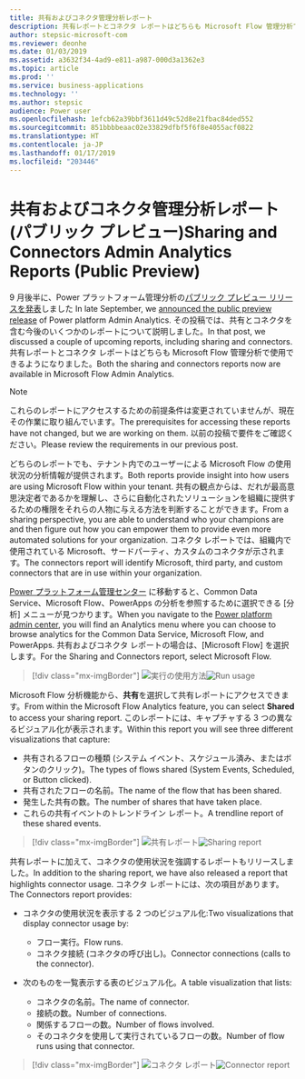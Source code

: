 ```yaml
---
title: 共有およびコネクタ管理分析レポート
description: 共有レポートとコネクタ レポートはどちらも Microsoft Flow 管理分析で使用できます。
author: stepsic-microsoft-com
ms.reviewer: deonhe
ms.date: 01/03/2019
ms.assetid: a3632f34-4ad9-e811-a987-000d3a1362e3
ms.topic: article
ms.prod: ''
ms.service: business-applications
ms.technology: ''
ms.author: stepsic
audience: Power user
ms.openlocfilehash: 1efcb62a39bbf3611d49c52d8e21fbac84ded552
ms.sourcegitcommit: 851bbbbeaac02e33829dfbf5f6f8e4055acf0822
ms.translationtype: HT
ms.contentlocale: ja-JP
ms.lasthandoff: 01/17/2019
ms.locfileid: "203446"
---
```

# <a name="sharing-and-connectors-admin-analytics-reports-public-preview"></a><span data-ttu-id="d8cc4-103">共有およびコネクタ管理分析レポート (パブリック プレビュー)</span><span class="sxs-lookup"><span data-stu-id="d8cc4-103">Sharing and Connectors Admin Analytics Reports (Public Preview)</span></span>




<span data-ttu-id="d8cc4-104">9 月後半に、Power プラットフォーム管理分析の[パブリック プレビュー リリースを発表](https://flow.microsoft.com/blog/admin-analytics/)しました </span><span class="sxs-lookup"><span data-stu-id="d8cc4-104">In late September, we [announced the public preview release](https://flow.microsoft.com/blog/admin-analytics/) of Power platform Admin Analytics.</span></span> <span data-ttu-id="d8cc4-105">その投稿では、共有とコネクタを含む今後のいくつかのレポートについて説明しました。</span><span class="sxs-lookup"><span data-stu-id="d8cc4-105">In that post, we discussed a couple of upcoming reports, including sharing and connectors.</span></span> <span data-ttu-id="d8cc4-106">共有レポートとコネクタ レポートはどちらも Microsoft Flow 管理分析で使用できるようになりました。</span><span class="sxs-lookup"><span data-stu-id="d8cc4-106">Both the sharing and connectors reports now are available in Microsoft Flow Admin Analytics.</span></span> 

> [!NOTE]
> <span data-ttu-id="d8cc4-107">これらのレポートにアクセスするための前提条件は変更されていませんが、現在その作業に取り組んでいます。</span><span class="sxs-lookup"><span data-stu-id="d8cc4-107">The prerequisites for accessing these reports have not changed, but we are working on them.</span></span> <span data-ttu-id="d8cc4-108">以前の投稿で要件をご確認ください。</span><span class="sxs-lookup"><span data-stu-id="d8cc4-108">Please review the requirements in our previous post.</span></span>

<span data-ttu-id="d8cc4-109">どちらのレポートでも、テナント内でのユーザーによる Microsoft Flow の使用状況の分析情報が提供されます。</span><span class="sxs-lookup"><span data-stu-id="d8cc4-109">Both reports provide insight into how users are using Microsoft Flow within your tenant.</span></span> <span data-ttu-id="d8cc4-110">共有の観点からは、だれが最高意思決定者であるかを理解し、さらに自動化されたソリューションを組織に提供するための権限をそれらの人物に与える方法を判断することができます。</span><span class="sxs-lookup"><span data-stu-id="d8cc4-110">From a sharing perspective, you are able to understand who your champions are and then figure out how you can empower them to provide even more automated solutions for your organization.</span></span> <span data-ttu-id="d8cc4-111">コネクタ レポートでは、組織内で使用されている Microsoft、サードパーティ、カスタムのコネクタが示されます。</span><span class="sxs-lookup"><span data-stu-id="d8cc4-111">The connectors report will identify Microsoft, third party, and custom connectors that are in use within your organization.</span></span> 

<span data-ttu-id="d8cc4-112">[Power プラットフォーム管理センター](https://admin.powerplatform.microsoft.com/) に移動すると、Common Data Service、Microsoft Flow、PowerApps の分析を参照するために選択できる [分析] メニューが見つかります。</span><span class="sxs-lookup"><span data-stu-id="d8cc4-112">When you navigate to the [Power platform admin center](https://admin.powerplatform.microsoft.com/), you will find an Analytics menu where you can choose to browse analytics for the Common Data Service, Microsoft Flow, and PowerApps.</span></span> <span data-ttu-id="d8cc4-113">共有およびコネクタ レポートの場合は、[Microsoft Flow] を選択します。</span><span class="sxs-lookup"><span data-stu-id="d8cc4-113">For the Sharing and Connectors report, select Microsoft Flow.</span></span> 

> [!div class="mx-imgBorder"]
> <span data-ttu-id="d8cc4-114">![実行の使用方法](media/sharing-connectors-analytics-1.png "実行の使用方法")</span><span class="sxs-lookup"><span data-stu-id="d8cc4-114">![Run usage](media/sharing-connectors-analytics-1.png "Run usage")</span></span>

<span data-ttu-id="d8cc4-115">Microsoft Flow 分析機能から、**共有**を選択して共有レポートにアクセスできます。</span><span class="sxs-lookup"><span data-stu-id="d8cc4-115">From within the Microsoft Flow Analytics feature, you can select **Shared** to access your sharing report.</span></span> <span data-ttu-id="d8cc4-116">このレポートには、キャプチャする 3 つの異なるビジュアル化が表示されます。</span><span class="sxs-lookup"><span data-stu-id="d8cc4-116">Within this report you will see three different visualizations that capture:</span></span>

- <span data-ttu-id="d8cc4-117">共有されるフローの種類 (システム イベント、スケジュール済み、またはボタンのクリック)。</span><span class="sxs-lookup"><span data-stu-id="d8cc4-117">The types of flows shared (System Events, Scheduled, or Button clicked).</span></span>
- <span data-ttu-id="d8cc4-118">共有されたフローの名前。</span><span class="sxs-lookup"><span data-stu-id="d8cc4-118">The name of the flow that has been shared.</span></span>
- <span data-ttu-id="d8cc4-119">発生した共有の数。</span><span class="sxs-lookup"><span data-stu-id="d8cc4-119">The number of shares that have taken place.</span></span>
- <span data-ttu-id="d8cc4-120">これらの共有イベントのトレンドライン レポート。</span><span class="sxs-lookup"><span data-stu-id="d8cc4-120">A trendline report of these shared events.</span></span>

> [!div class="mx-imgBorder"]
> <span data-ttu-id="d8cc4-121">![共有レポート](media/sharing-connectors-analytics-2.png "共有レポート")</span><span class="sxs-lookup"><span data-stu-id="d8cc4-121">![Sharing report](media/sharing-connectors-analytics-2.png "Sharing report")</span></span>

<span data-ttu-id="d8cc4-122">共有レポートに加えて、コネクタの使用状況を強調するレポートもリリースしました。</span><span class="sxs-lookup"><span data-stu-id="d8cc4-122">In addition to the sharing report, we have also released a report that highlights connector usage.</span></span> <span data-ttu-id="d8cc4-123">コネクタ レポートには、次の項目があります。</span><span class="sxs-lookup"><span data-stu-id="d8cc4-123">The Connectors report provides:</span></span>

- <span data-ttu-id="d8cc4-124">コネクタの使用状況を表示する 2 つのビジュアル化:</span><span class="sxs-lookup"><span data-stu-id="d8cc4-124">Two visualizations that display connector usage by:</span></span>
  - <span data-ttu-id="d8cc4-125">フロー実行。</span><span class="sxs-lookup"><span data-stu-id="d8cc4-125">Flow runs.</span></span>
  - <span data-ttu-id="d8cc4-126">コネクタ接続 (コネクタの呼び出し)。</span><span class="sxs-lookup"><span data-stu-id="d8cc4-126">Connector connections (calls to the connector).</span></span>

- <span data-ttu-id="d8cc4-127">次のものを一覧表示する表のビジュアル化。</span><span class="sxs-lookup"><span data-stu-id="d8cc4-127">A table visualization that lists:</span></span>
  - <span data-ttu-id="d8cc4-128">コネクタの名前。</span><span class="sxs-lookup"><span data-stu-id="d8cc4-128">The name of connector.</span></span>
  - <span data-ttu-id="d8cc4-129">接続の数。</span><span class="sxs-lookup"><span data-stu-id="d8cc4-129">Number of connections.</span></span> 
  - <span data-ttu-id="d8cc4-130">関係するフローの数。</span><span class="sxs-lookup"><span data-stu-id="d8cc4-130">Number of flows involved.</span></span>
  - <span data-ttu-id="d8cc4-131">そのコネクタを使用して実行されているフローの数。</span><span class="sxs-lookup"><span data-stu-id="d8cc4-131">Number of flow runs using that connector.</span></span>

> [!div class="mx-imgBorder"]
> <span data-ttu-id="d8cc4-132">![コネクタ レポート](media/sharing-connectors-analytics-3.png "コネクタ レポート")</span><span class="sxs-lookup"><span data-stu-id="d8cc4-132">![Connector report](media/sharing-connectors-analytics-3.png "Connector report")</span></span>